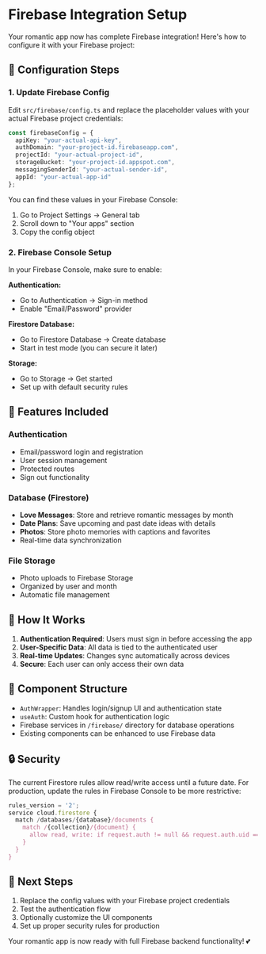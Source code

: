 # Firebase Integration Setup

Your romantic app now has complete Firebase integration! Here's how to configure it with your Firebase project:

## 🔧 Configuration Steps

### 1. Update Firebase Config
Edit `src/firebase/config.ts` and replace the placeholder values with your actual Firebase project credentials:

```typescript
const firebaseConfig = {
  apiKey: "your-actual-api-key",
  authDomain: "your-project-id.firebaseapp.com", 
  projectId: "your-actual-project-id",
  storageBucket: "your-project-id.appspot.com",
  messagingSenderId: "your-actual-sender-id",
  appId: "your-actual-app-id"
};
```

You can find these values in your Firebase Console:
1. Go to Project Settings → General tab
2. Scroll down to "Your apps" section
3. Copy the config object

### 2. Firebase Console Setup

In your Firebase Console, make sure to enable:

**Authentication:**
- Go to Authentication → Sign-in method
- Enable "Email/Password" provider

**Firestore Database:**
- Go to Firestore Database → Create database
- Start in test mode (you can secure it later)

**Storage:**
- Go to Storage → Get started
- Set up with default security rules

## 🎯 Features Included

### Authentication
- Email/password login and registration
- User session management
- Protected routes
- Sign out functionality

### Database (Firestore)
- **Love Messages**: Store and retrieve romantic messages by month
- **Date Plans**: Save upcoming and past date ideas with details
- **Photos**: Store photo memories with captions and favorites
- Real-time data synchronization

### File Storage
- Photo uploads to Firebase Storage
- Organized by user and month
- Automatic file management

## 🚀 How It Works

1. **Authentication Required**: Users must sign in before accessing the app
2. **User-Specific Data**: All data is tied to the authenticated user
3. **Real-time Updates**: Changes sync automatically across devices
4. **Secure**: Each user can only access their own data

## 📱 Component Structure

- `AuthWrapper`: Handles login/signup UI and authentication state
- `useAuth`: Custom hook for authentication logic
- Firebase services in `/firebase/` directory for database operations
- Existing components can be enhanced to use Firebase data

## 🔒 Security

The current Firestore rules allow read/write access until a future date. For production, update the rules in Firebase Console to be more restrictive:

```javascript
rules_version = '2';
service cloud.firestore {
  match /databases/{database}/documents {
    match /{collection}/{document} {
      allow read, write: if request.auth != null && request.auth.uid == resource.data.userId;
    }
  }
}
```

## 🎨 Next Steps

1. Replace the config values with your Firebase project credentials
2. Test the authentication flow
3. Optionally customize the UI components
4. Set up proper security rules for production

Your romantic app is now ready with full Firebase backend functionality! 💕